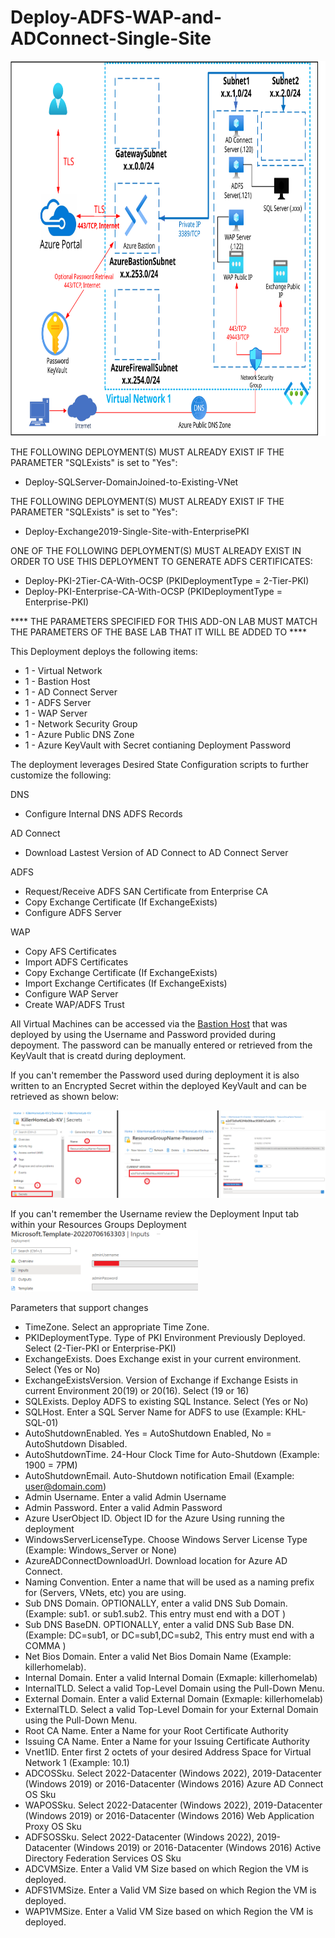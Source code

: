 # Deploy-ADFS-WAP-and-ADConnect-Single-Site
<img src="./x_Images/ADFSSingleSite.svg" height="600" width="800"/>

THE FOLLOWING DEPLOYMENT(S) MUST ALREADY EXIST IF THE PARAMETER "SQLExists" is set to "Yes":

- Deploy-SQLServer-DomainJoined-to-Existing-VNet

THE FOLLOWING DEPLOYMENT(S) MUST ALREADY EXIST IF THE PARAMETER "SQLExists" is set to "Yes":

- Deploy-Exchange2019-Single-Site-with-EnterprisePKI

ONE OF THE FOLLOWING DEPLOYMENT(S) MUST ALREADY EXIST IN ORDER TO USE THIS DEPLOYMENT TO GENERATE ADFS CERTIFICATES:

- Deploy-PKI-2Tier-CA-With-OCSP (PKIDeploymentType = 2-Tier-PKI)
- Deploy-PKI-Enterprise-CA-With-OCSP (PKIDeploymentType = Enterprise-PKI)

**** THE PARAMETERS SPECIFIED FOR THIS ADD-ON LAB MUST MATCH THE PARAMETERS OF THE BASE LAB THAT IT WILL BE ADDED TO ****

This Deployment deploys the following items:

- 1 - Virtual Network
- 1 - Bastion Host
- 1 - AD Connect Server
- 1 - ADFS Server
- 1 - WAP Server
- 1 - Network Security Group
- 1 - Azure Public DNS Zone
- 1 - Azure KeyVault with Secret contianing Deployment Password

The deployment leverages Desired State Configuration scripts to further customize the following:

DNS
- Configure Internal DNS ADFS Records

AD Connect
- Download Lastest Version of AD Connect to AD Connect Server

ADFS
- Request/Receive ADFS SAN Certificate from Enterprise CA
- Copy Exchange Certificate (If ExchangeExists)
- Configure ADFS Server

WAP
- Copy AFS Certificates
- Import ADFS Certificates
- Copy Exchange Certificate (If ExchangeExists)
- Import Exchange Certificates (If ExchangeExists)
- Configure WAP Server
- Create WAP/ADFS Trust

All Virtual Machines can be accessed via the [Bastion Host](https://docs.microsoft.com/en-us/azure/bastion/bastion-overview) that was deployed by using the Username and Password provided during depoyment.  The password can be manually entered or retrieved from the KeyVault that is creatd during deployment.

If you can't remember the Password used during deployment it is also written to an Encrypted Secret within the deployed KeyVault and can be retrieved as shown below:

<img src="./x_Images/DeploymentPassword.png" width="600"/>

If you can't remember the Username review the Deployment Input tab within your Resources Groups Deployment
<img src="./x_Images/DeploymentUsername.png" width="300"/>

Parameters that support changes
- TimeZone.  Select an appropriate Time Zone.
- PKIDeploymentType.  Type of PKI Environment Previously Deployed.  Select (2-Tier-PKI or Enterprise-PKI)
- ExchangeExists.  Does Exchange exist in your current environment.  Select (Yes or No)
- ExchangeExistsVersion.  Version of Exchange if Exchange Esists in current Environment 20(19) or 20(16).  Select (19 or 16)
- SQLExists.  Deploy ADFS to existing SQL Instance.  Select (Yes or No)
- SQLHost.  Enter a SQL Server Name for ADFS to use (Example: KHL-SQL-01)
- AutoShutdownEnabled.  Yes = AutoShutdown Enabled, No = AutoShutdown Disabled.
- AutoShutdownTime.  24-Hour Clock Time for Auto-Shutdown (Example: 1900 = 7PM)
- AutoShutdownEmail.  Auto-Shutdown notification Email (Example:  user@domain.com)
- Admin Username.  Enter a valid Admin Username
- Admin Password.  Enter a valid Admin Password
- Azure UserObject ID.  Object ID for the Azure Using running the deployment
- WindowsServerLicenseType.  Choose Windows Server License Type (Example:  Windows_Server or None)
- AzureADConnectDownloadUrl.  Download location for Azure AD Connect.
- Naming Convention. Enter a name that will be used as a naming prefix for (Servers, VNets, etc) you are using.
- Sub DNS Domain.  OPTIONALLY, enter a valid DNS Sub Domain. (Example:  sub1. or sub1.sub2.    This entry must end with a DOT )
- Sub DNS BaseDN.  OPTIONALLY, enter a valid DNS Sub Base DN. (Example:  DC=sub1, or DC=sub1,DC=sub2,    This entry must end with a COMMA )
- Net Bios Domain.  Enter a valid Net Bios Domain Name (Example:  killerhomelab).
- Internal Domain.  Enter a valid Internal Domain (Exmaple:  killerhomelab)
- InternalTLD.  Select a valid Top-Level Domain using the Pull-Down Menu.
- External Domain.  Enter a valid External Domain (Exmaple:  killerhomelab)
- ExternalTLD.  Select a valid Top-Level Domain for your External Domain using the Pull-Down Menu.
- Root CA Name.  Enter a Name for your Root Certificate Authority
- Issuing CA Name.  Enter a Name for your Issuing Certificate Authority
- Vnet1ID.  Enter first 2 octets of your desired Address Space for Virtual Network 1 (Example:  10.1)
- ADCOSSku.  Select 2022-Datacenter (Windows 2022), 2019-Datacenter (Windows 2019) or 2016-Datacenter (Windows 2016) Azure AD Connect OS Sku
- WAPOSSku.  Select 2022-Datacenter (Windows 2022), 2019-Datacenter (Windows 2019) or 2016-Datacenter (Windows 2016) Web Application Proxy OS Sku
- ADFSOSSku.  Select 2022-Datacenter (Windows 2022), 2019-Datacenter (Windows 2019) or 2016-Datacenter (Windows 2016) Active Directory Federation Services OS Sku
- ADCVMSize.  Enter a Valid VM Size based on which Region the VM is deployed.
- ADFS1VMSize.  Enter a Valid VM Size based on which Region the VM is deployed.
- WAP1VMSize.  Enter a Valid VM Size based on which Region the VM is deployed.